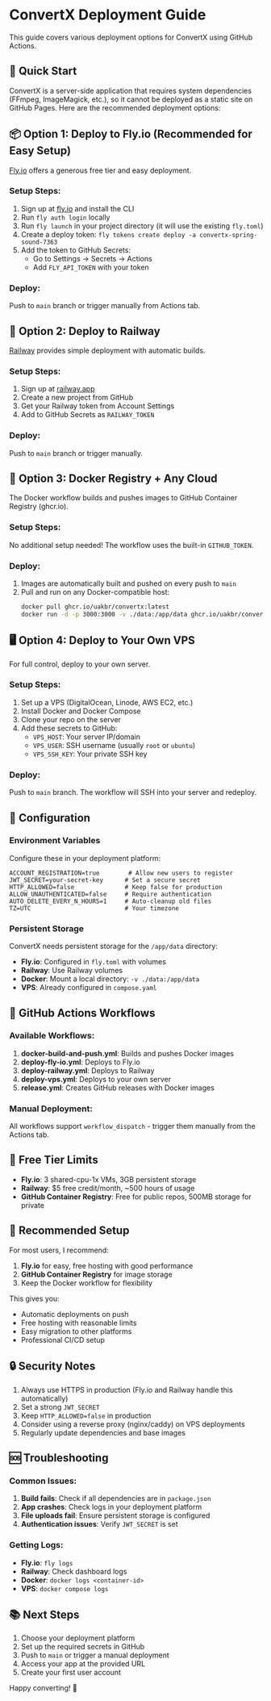 # ConvertX Deployment Guide

This guide covers various deployment options for ConvertX using GitHub Actions.

## 🚀 Quick Start

ConvertX is a server-side application that requires system dependencies (FFmpeg, ImageMagick, etc.), so it cannot be deployed as a static site on GitHub Pages. Here are the recommended deployment options:

## 📦 Option 1: Deploy to Fly.io (Recommended for Easy Setup)

[Fly.io](https://fly.io) offers a generous free tier and easy deployment.

### Setup Steps:
1. Sign up at [fly.io](https://fly.io) and install the CLI
2. Run `fly auth login` locally
3. Run `fly launch` in your project directory (it will use the existing `fly.toml`)
4. Create a deploy token: `fly tokens create deploy -a convertx-spring-sound-7363`
5. Add the token to GitHub Secrets:
   - Go to Settings → Secrets → Actions
   - Add `FLY_API_TOKEN` with your token

### Deploy:
Push to `main` branch or trigger manually from Actions tab.

## 🚂 Option 2: Deploy to Railway

[Railway](https://railway.app) provides simple deployment with automatic builds.

### Setup Steps:
1. Sign up at [railway.app](https://railway.app)
2. Create a new project from GitHub
3. Get your Railway token from Account Settings
4. Add to GitHub Secrets as `RAILWAY_TOKEN`

### Deploy:
Push to `main` branch or trigger manually.

## 🐳 Option 3: Docker Registry + Any Cloud

The Docker workflow builds and pushes images to GitHub Container Registry (ghcr.io).

### Setup Steps:
No additional setup needed! The workflow uses the built-in `GITHUB_TOKEN`.

### Deploy:
1. Images are automatically built and pushed on every push to `main`
2. Pull and run on any Docker-compatible host:
   ```bash
   docker pull ghcr.io/uakbr/convertx:latest
   docker run -d -p 3000:3000 -v ./data:/app/data ghcr.io/uakbr/convertx:latest
   ```

## 🖥️ Option 4: Deploy to Your Own VPS

For full control, deploy to your own server.

### Setup Steps:
1. Set up a VPS (DigitalOcean, Linode, AWS EC2, etc.)
2. Install Docker and Docker Compose
3. Clone your repo on the server
4. Add these secrets to GitHub:
   - `VPS_HOST`: Your server IP/domain
   - `VPS_USER`: SSH username (usually `root` or `ubuntu`)
   - `VPS_SSH_KEY`: Your private SSH key

### Deploy:
Push to `main` branch. The workflow will SSH into your server and redeploy.

## 🔧 Configuration

### Environment Variables
Configure these in your deployment platform:

```env
ACCOUNT_REGISTRATION=true        # Allow new users to register
JWT_SECRET=your-secret-key      # Set a secure secret
HTTP_ALLOWED=false              # Keep false for production
ALLOW_UNAUTHENTICATED=false     # Require authentication
AUTO_DELETE_EVERY_N_HOURS=1     # Auto-cleanup old files
TZ=UTC                          # Your timezone
```

### Persistent Storage
ConvertX needs persistent storage for the `/app/data` directory:
- **Fly.io**: Configured in `fly.toml` with volumes
- **Railway**: Use Railway volumes
- **Docker**: Mount a local directory: `-v ./data:/app/data`
- **VPS**: Already configured in `compose.yaml`

## 🚦 GitHub Actions Workflows

### Available Workflows:
1. **docker-build-and-push.yml**: Builds and pushes Docker images
2. **deploy-fly-io.yml**: Deploys to Fly.io
3. **deploy-railway.yml**: Deploys to Railway
4. **deploy-vps.yml**: Deploys to your own server
5. **release.yml**: Creates GitHub releases with Docker images

### Manual Deployment:
All workflows support `workflow_dispatch` - trigger them manually from the Actions tab.

## 📝 Free Tier Limits

- **Fly.io**: 3 shared-cpu-1x VMs, 3GB persistent storage
- **Railway**: $5 free credit/month, ~500 hours of usage
- **GitHub Container Registry**: Free for public repos, 500MB storage for private

## 🎯 Recommended Setup

For most users, I recommend:
1. **Fly.io** for easy, free hosting with good performance
2. **GitHub Container Registry** for image storage
3. Keep the Docker workflow for flexibility

This gives you:
- Automatic deployments on push
- Free hosting with reasonable limits
- Easy migration to other platforms
- Professional CI/CD setup

## 🔒 Security Notes

1. Always use HTTPS in production (Fly.io and Railway handle this automatically)
2. Set a strong `JWT_SECRET`
3. Keep `HTTP_ALLOWED=false` in production
4. Consider using a reverse proxy (nginx/caddy) on VPS deployments
5. Regularly update dependencies and base images

## 🆘 Troubleshooting

### Common Issues:
1. **Build fails**: Check if all dependencies are in `package.json`
2. **App crashes**: Check logs in your deployment platform
3. **File uploads fail**: Ensure persistent storage is configured
4. **Authentication issues**: Verify `JWT_SECRET` is set

### Getting Logs:
- **Fly.io**: `fly logs`
- **Railway**: Check dashboard logs
- **Docker**: `docker logs <container-id>`
- **VPS**: `docker compose logs`

## 📚 Next Steps

1. Choose your deployment platform
2. Set up the required secrets in GitHub
3. Push to `main` or trigger a manual deployment
4. Access your app at the provided URL
5. Create your first user account

Happy converting! 🎉
